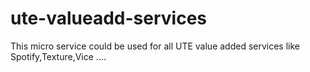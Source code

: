 # ute-valueadd-services
This micro service could be used for all UTE value added services like Spotify,Texture,Vice ....
